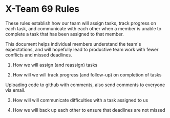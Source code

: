 # X-Team 69 Rules

These rules establish how our team will assign tasks,
track progress on each task, and communicate with each other 
when a member is unable to complete a task that has been assigned to that member.

This document helps individual members understand the team's expectations,
and will hopefully lead to productive team work with fewer conflicts
and missed deadlines.

1. How we will assign (and reassign) tasks



2. How will we will track progress (and follow-up) on completion of tasks

  Uploading code to github with comments, also send comments to everyone via email.

3. How will will communicate difficulties with a task assigned to us


4. How we will back up each other to ensure that deadlines are not missed





